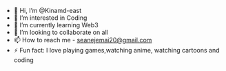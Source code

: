 - 👋 Hi, I’m @Kinamd-east
- 👀 I’m interested in Coding
- 🌱 I’m currently learning Web3
- 💞️ I’m looking to collaborate on all
- 📫 How to reach me - seanejemai20@gmail.com
- ⚡ Fun fact: I love playing games,watching anime, watching cartoons and coding

<!---
Kinamd-east/Kinamd-east is a ✨ special ✨ repository because its `README.md` (this file) appears on your GitHub profile.
You can click the Preview link to take a look at your changes.
--->
